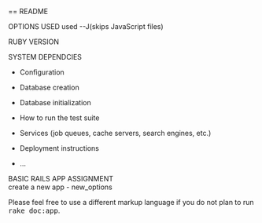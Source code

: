 == README

OPTIONS USED
used --J(skips JavaScript files)

RUBY VERSION


SYSTEM DEPENDCIES


* Configuration

* Database creation

* Database initialization

* How to run the test suite

* Services (job queues, cache servers, search engines, etc.)

* Deployment instructions

* ...

BASIC RAILS APP ASSIGNMENT  
  create a new app - new_options

Please feel free to use a different markup language if you do not plan to run
<tt>rake doc:app</tt>.
